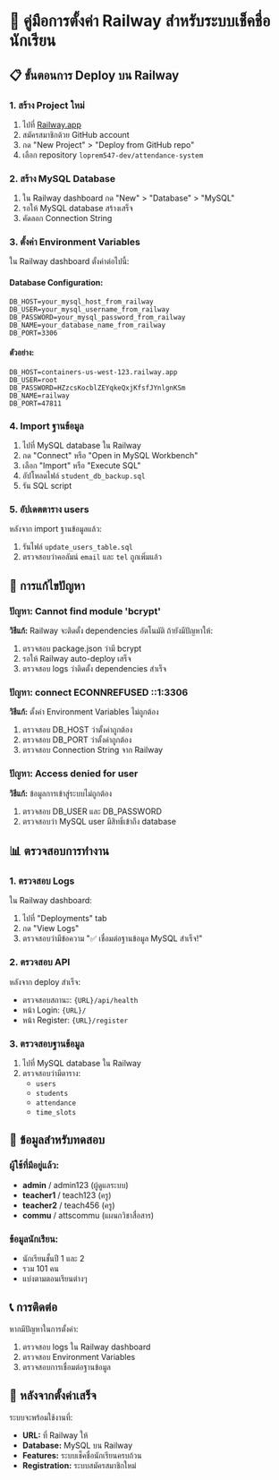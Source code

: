 # 🚀 คู่มือการตั้งค่า Railway สำหรับระบบเช็คชื่อนักเรียน

## 📋 **ขั้นตอนการ Deploy บน Railway**

### **1. สร้าง Project ใหม่**
1. ไปที่ [Railway.app](https://railway.app)
2. สมัครสมาชิกด้วย GitHub account
3. กด "New Project" > "Deploy from GitHub repo"
4. เลือก repository `loprem547-dev/attendance-system`

### **2. สร้าง MySQL Database**
1. ใน Railway dashboard กด "New" > "Database" > "MySQL"
2. รอให้ MySQL database สร้างเสร็จ
3. คัดลอก Connection String

### **3. ตั้งค่า Environment Variables**
ใน Railway dashboard ตั้งค่าต่อไปนี้:

#### **Database Configuration:**
```
DB_HOST=your_mysql_host_from_railway
DB_USER=your_mysql_username_from_railway
DB_PASSWORD=your_mysql_password_from_railway
DB_NAME=your_database_name_from_railway
DB_PORT=3306
```

#### **ตัวอย่าง:**
```
DB_HOST=containers-us-west-123.railway.app
DB_USER=root
DB_PASSWORD=HZzcsKocblZEYqkeQxjKfsfJYnlgnKSm
DB_NAME=railway
DB_PORT=47811
```

### **4. Import ฐานข้อมูล**
1. ไปที่ MySQL database ใน Railway
2. กด "Connect" หรือ "Open in MySQL Workbench"
3. เลือก "Import" หรือ "Execute SQL"
4. อัปโหลดไฟล์ `student_db_backup.sql`
5. รัน SQL script

### **5. อัปเดตตาราง users**
หลังจาก import ฐานข้อมูลแล้ว:
1. รันไฟล์ `update_users_table.sql`
2. ตรวจสอบว่าคอลัมน์ `email` และ `tel` ถูกเพิ่มแล้ว

## 🔧 **การแก้ไขปัญหา**

### **ปัญหา: Cannot find module 'bcrypt'**
**วิธีแก้:** Railway จะติดตั้ง dependencies อัตโนมัติ ถ้ายังมีปัญหาให้:
1. ตรวจสอบ package.json ว่ามี bcrypt
2. รอให้ Railway auto-deploy เสร็จ
3. ตรวจสอบ logs ว่าติดตั้ง dependencies สำเร็จ

### **ปัญหา: connect ECONNREFUSED ::1:3306**
**วิธีแก้:** ตั้งค่า Environment Variables ไม่ถูกต้อง
1. ตรวจสอบ DB_HOST ว่าตั้งค่าถูกต้อง
2. ตรวจสอบ DB_PORT ว่าตั้งค่าถูกต้อง
3. ตรวจสอบ Connection String จาก Railway

### **ปัญหา: Access denied for user**
**วิธีแก้:** ข้อมูลการเข้าสู่ระบบไม่ถูกต้อง
1. ตรวจสอบ DB_USER และ DB_PASSWORD
2. ตรวจสอบว่า MySQL user มีสิทธิ์เข้าถึง database

## 📊 **ตรวจสอบการทำงาน**

### **1. ตรวจสอบ Logs**
ใน Railway dashboard:
1. ไปที่ "Deployments" tab
2. กด "View Logs"
3. ตรวจสอบว่ามีข้อความ "✅ เชื่อมต่อฐานข้อมูล MySQL สำเร็จ!"

### **2. ตรวจสอบ API**
หลังจาก deploy สำเร็จ:
- ตรวจสอบสถานะ: `{URL}/api/health`
- หน้า Login: `{URL}/`
- หน้า Register: `{URL}/register`

### **3. ตรวจสอบฐานข้อมูล**
1. ไปที่ MySQL database ใน Railway
2. ตรวจสอบว่ามีตาราง:
   - `users`
   - `students`
   - `attendance`
   - `time_slots`

## 🎯 **ข้อมูลสำหรับทดสอบ**

### **ผู้ใช้ที่มีอยู่แล้ว:**
- **admin** / admin123 (ผู้ดูแลระบบ)
- **teacher1** / teach123 (ครู)
- **teacher2** / teach456 (ครู)
- **commu** / attscommu (แผนกวิชาสื่อสาร)

### **ข้อมูลนักเรียน:**
- นักเรียนชั้นปี 1 และ 2
- รวม 101 คน
- แบ่งตามตอนเรียนต่างๆ

## 📞 **การติดต่อ**

หากมีปัญหาในการตั้งค่า:
1. ตรวจสอบ logs ใน Railway dashboard
2. ตรวจสอบ Environment Variables
3. ตรวจสอบการเชื่อมต่อฐานข้อมูล

## 🚀 **หลังจากตั้งค่าเสร็จ**

ระบบจะพร้อมใช้งานที่:
- **URL:** ที่ Railway ให้
- **Database:** MySQL บน Railway
- **Features:** ระบบเช็คชื่อนักเรียนครบถ้วน
- **Registration:** ระบบสมัครสมาชิกใหม่ 